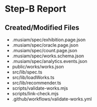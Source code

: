 # Step-B Report

## Created/Modified Files

* .musiam/spec/exhibition.page.json
* .musiam/spec/oracle.page.json
* .musiam/spec/count.page.json
* .musiam/spec/works.schema.json
* .musiam/spec/analytics.events.json
* public/works/works.json
* src/lib/spec.ts
* src/lib/loadWorks.ts
* src/lib/recommender.ts
* scripts/validate-works.mjs
* scripts/link-check.mjs
* .github/workflows/validate-works.yml
